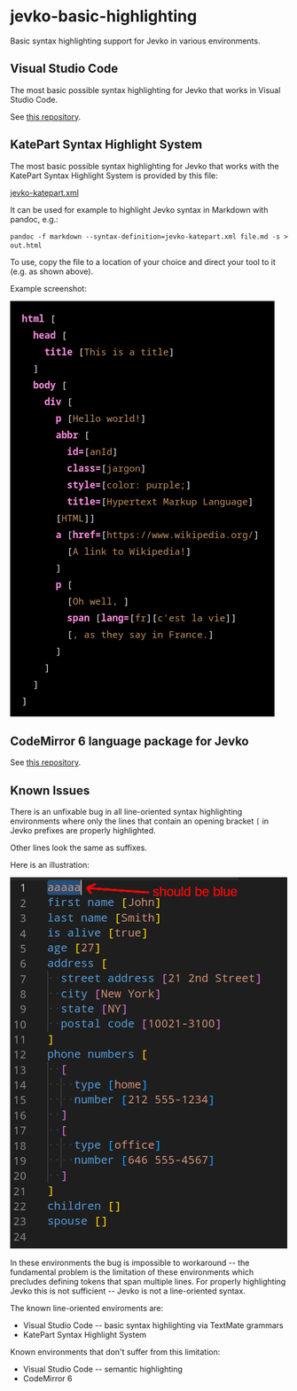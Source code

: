 # jevko-basic-highlighting

Basic syntax highlighting support for Jevko in various environments.

## Visual Studio Code

The most basic possible syntax highlighting for Jevko that works in Visual
Studio Code.

See [this repository](https://github.com/jevko/jevko-basic-highlighting-vscode).

## KatePart Syntax Highlight System

The most basic possible syntax highlighting for Jevko that works with the
KatePart Syntax Highlight System is provided by this file:

[jevko-katepart.xml](jevko-katepart.xml)

It can be used for example to highlight Jevko syntax in Markdown with pandoc,
e.g.:

```
pandoc -f markdown --syntax-definition=jevko-katepart.xml file.md -s > out.html
```

To use, copy the file to a location of your choice and direct your tool to it
(e.g. as shown above).

Example screenshot:

![screenshot](screenshot.png)

## CodeMirror 6 language package for Jevko

See [this repository](https://github.com/jevko/codemirror6language).

## Known Issues

There is an unfixable bug in all line-oriented syntax highlighting environments
where only the lines that contain an opening bracket `[` in Jevko prefixes are
properly highlighted.

Other lines look the same as suffixes.

Here is an illustration:

![screenshot of the bug](https://raw.githubusercontent.com/jevko/jevko-basic-highlighting-vscode/master/screenshot-bug.png)

In these environments the bug is impossible to workaround -- the fundamental
problem is the limitation of these environments which precludes defining tokens
that span multiple lines. For properly highlighting Jevko this is not sufficient
-- Jevko is not a line-oriented syntax.

The known line-oriented enviroments are:

- Visual Studio Code -- basic syntax highlighting via TextMate grammars
- KatePart Syntax Highlight System

Known environments that don't suffer from this limitation:

- Visual Studio Code -- semantic highlighting
- CodeMirror 6